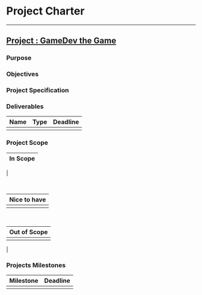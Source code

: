 # Project Charter

---

## <u>Project : GameDev the Game</u> 

### Purpose


### Objectives


### Project Specification




### Deliverables

| Name                               | Type                | Deadline     |
| ---------------------------------- | ------------------- | ------------ |
| | | |

### Project Scope

| In Scope                         |
| -------------------------------- |
|

<br>

| Nice to have                            |
| --------------------------------------- |
||

<br>

| Out of Scope                            |
| --------------------------------------- |
| |
| 

### Projects Milestones

| Milestone                | Deadline  |
| ------------------------ | --------- |
| | |

